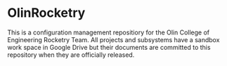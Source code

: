 # OlinRocketry
This is a configuration management repositiory for the Olin College of Engineering Rocketry Team.  All projects and subsystems have a sandbox work space in Google Drive but their documents are committed to this repository when they are officially released.
